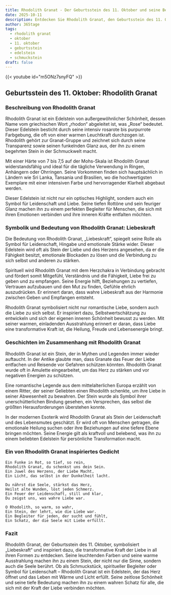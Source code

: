 ```yaml
---
title: Rhodolith Granat - Der Geburtsstein des 11. Oktober und seine Bedeutung
date: 2025-10-11
description: Entdecken Sie Rhodolith Granat, den Geburtsstein des 11. Oktober, der Liebeskraft symbolisiert. Seine Symbolik und Geschichte werden Sie inspirieren.
author: 365tage
tags:
  - rhodolith granat
  - oktober
  - 11. oktober
  - geburtsstein
  - edelstein
  - schmuckstein
draft: false
---
```


{{< youtube id="m5ONz7snyFQ" >}}


## Geburtsstein des 11. Oktober: Rhodolith Granat

### Beschreibung von Rhodolith Granat

Rhodolith Granat ist ein Edelstein von außergewöhnlicher Schönheit, dessen Name vom griechischen Wort „rhodon“ abgeleitet ist, was „Rose“ bedeutet. Dieser Edelstein besticht durch seine intensiv rosarote bis purpurrote Farbgebung, die oft von einer warmen Leuchtkraft durchzogen ist. Rhodolith gehört zur Granat-Gruppe und zeichnet sich durch seine Transparenz sowie seinen funkelnden Glanz aus, der ihn zu einem begehrten Stein in der Schmuckwelt macht.

Mit einer Härte von 7 bis 7,5 auf der Mohs-Skala ist Rhodolith Granat widerstandsfähig und ideal für die tägliche Verwendung in Ringen, Anhängern oder Ohrringen. Seine Vorkommen finden sich hauptsächlich in Ländern wie Sri Lanka, Tansania und Brasilien, wo die hochwertigsten Exemplare mit einer intensiven Farbe und hervorragender Klarheit abgebaut werden.

Dieser Edelstein ist nicht nur ein optisches Highlight, sondern auch ein Symbol für Leidenschaft und Liebe. Seine tiefen Rottöne und sein feuriger Glanz machen ihn zu einem perfekten Begleiter für Menschen, die sich mit ihren Emotionen verbinden und ihre inneren Kräfte entfalten möchten.

### Symbolik und Bedeutung von Rhodolith Granat: Liebeskraft

Die Bedeutung von Rhodolith Granat, „Liebeskraft“, spiegelt seine Rolle als Symbol für Leidenschaft, Hingabe und emotionale Stärke wider. Dieser Edelstein wird oft als Stein der Liebe und des Herzens angesehen, da er die Fähigkeit besitzt, emotionale Blockaden zu lösen und die Verbindung zu sich selbst und anderen zu stärken.

Spirituell wird Rhodolith Granat mit dem Herzchakra in Verbindung gebracht und fördert somit Mitgefühl, Verständnis und die Fähigkeit, Liebe frei zu geben und zu empfangen. Seine Energie hilft, Beziehungen zu vertiefen, Vertrauen aufzubauen und den Mut zu finden, Gefühle ehrlich auszudrücken. Er erinnert daran, dass wahre Liebeskraft aus der Harmonie zwischen Geben und Empfangen entsteht.

Rhodolith Granat symbolisiert nicht nur romantische Liebe, sondern auch die Liebe zu sich selbst. Er inspiriert dazu, Selbstwertschätzung zu entwickeln und sich der eigenen inneren Schönheit bewusst zu werden. Mit seiner warmen, einladenden Ausstrahlung erinnert er daran, dass Liebe eine transformative Kraft ist, die Heilung, Freude und Lebensenergie bringt.

### Geschichten im Zusammenhang mit Rhodolith Granat

Rhodolith Granat ist ein Stein, der in Mythen und Legenden immer wieder auftaucht. In der Antike glaubte man, dass Granate das Feuer der Liebe entfachen und Reisende vor Gefahren schützen könnten. Rhodolith Granat wurde oft in Amulette eingearbeitet, um das Herz zu stärken und vor negativen Energien zu schützen.

Eine romantische Legende aus dem mittelalterlichen Europa erzählt von einem Ritter, der seiner Geliebten einen Rhodolith schenkte, um ihre Liebe in seiner Abwesenheit zu bewahren. Der Stein wurde als Symbol ihrer unerschütterlichen Bindung gesehen, ein Versprechen, das selbst die größten Herausforderungen überstehen konnte.

In der modernen Esoterik wird Rhodolith Granat als Stein der Leidenschaft und des Lebensmutes geschätzt. Er wird oft von Menschen getragen, die emotionale Heilung suchen oder ihre Beziehungen auf eine tiefere Ebene bringen möchten. Seine Energie gilt als kraftvoll und belebend, was ihn zu einem beliebten Edelstein für persönliche Transformation macht.

### Ein von Rhodolith Granat inspiriertes Gedicht

```
Ein Funke in Rot, so tief, so rein,  
Rhodolith Granat, du schenkst uns dein Sein.  
Ein Juwel des Herzens, der Liebe Macht,  
Ein Licht, das selbst in der Dunkelheit lacht.  

Du nährst die Seele, stärkst das Herz,  
Heilst alte Wunden, löst jeden Schmerz.  
Ein Feuer der Leidenschaft, still und klar,  
Du zeigst uns, was wahre Liebe war.  

O Rhodolith, so warm, so wahr,  
Ein Stein, der lehrt, wie die Liebe war.  
Ein Begleiter für jeden, der sucht und fühlt,  
Ein Schatz, der die Seele mit Liebe erfüllt.  
```

### Fazit

Rhodolith Granat, der Geburtsstein des 11. Oktober, symbolisiert „Liebeskraft“ und inspiriert dazu, die transformative Kraft der Liebe in all ihren Formen zu entdecken. Seine leuchtenden Farben und seine warme Ausstrahlung machen ihn zu einem Stein, der nicht nur die Sinne, sondern auch die Seele berührt. Ob als Schmuckstück, spiritueller Begleiter oder Symbol für Leidenschaft – Rhodolith Granat ist ein Edelstein, der das Herz öffnet und das Leben mit Wärme und Licht erfüllt. Seine zeitlose Schönheit und seine tiefe Bedeutung machen ihn zu einem wahren Schatz für alle, die sich mit der Kraft der Liebe verbinden möchten.